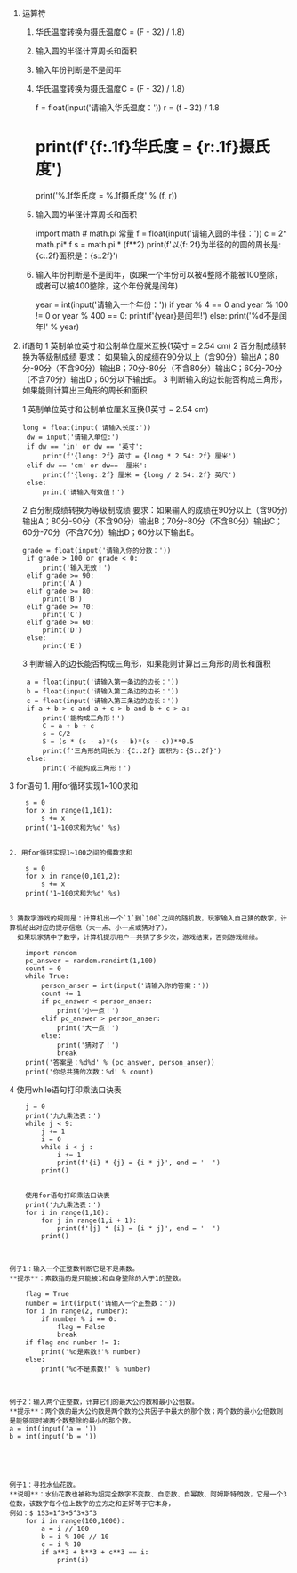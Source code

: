 1. 运算符
    1. 华氏温度转换为摄氏温度C = (F - 32) / 1.8）
    2. 输入圆的半径计算周长和面积
    3. 输入年份判断是不是闰年
    
    
    1. 华氏温度转换为摄氏温度C = (F - 32) / 1.8）
       
        f = float(input('请输入华氏温度：'))
        r = (f - 32) / 1.8
        # print(f'{f:.1f}华氏度 = {r:.1f}摄氏度')
        print('%.1f华氏度 = %.1f摄氏度' % (f, r))
    
    2. 输入圆的半径计算周长和面积

        import math # math.pi 常量
        f = float(input('请输入圆的半径：'))
        c = 2* math.pi* f
        s = math.pi * (f**2)
        print(f'以{f:.2f}为半径的的圆的周长是:{c:.2f}面积是：{s:.2f}')
    
    3. 输入年份判断是不是闰年，(如果一个年份可以被4整除不能被100整除，或者可以被400整除，这个年份就是闰年)
    
        year = int(input('请输入一个年份：'))
        if year % 4 == 0 and year % 100 != 0 or year % 400 == 0:
            print(f'{year}是闰年!')
        else:
            print('%d不是闰年!' % year)

2. if语句
    1 英制单位英寸和公制单位厘米互换(1英寸 = 2.54 cm)
    2 百分制成绩转换为等级制成绩
        要求：
        如果输入的成绩在90分以上（含90分）输出A；80分-90分（不含90分）输出B；70分-80分（不含80分）输出C；60分-70分（不含70分）输出D；60分以下输出E。
    3 判断输入的边长能否构成三角形，如果能则计算出三角形的周长和面积
    
    
    
    1 英制单位英寸和公制单位厘米互换(1英寸 = 2.54 cm)

       long = float(input('请输入长度:'))
        dw = input('请输入单位:')
        if dw == 'in' or dw == '英寸':
            print(f'{long:.2f} 英寸 = {long * 2.54:.2f} 厘米')
        elif dw == 'cm' or dw== '厘米':
            print(f'{long:.2f} 厘米 = {long / 2.54:.2f} 英尺')
        else:
            print('请输入有效值！')
    
    2 百分制成绩转换为等级制成绩
    要求：如果输入的成绩在90分以上（含90分）输出A；80分-90分（不含90分）输出B；70分-80分（不含80分）输出C；60分-70分（不含70分）输出D；60分以下输出E。

       grade = float(input('请输入你的分数：'))
        if grade > 100 or grade < 0:
            print('输入无效！')
        elif grade >= 90:
            print('A')
        elif grade >= 80:
            print('B')
        elif grade >= 70:
            print('C')
        elif grade >= 60:
            print('D')
        else:
            print('E')
    
    3 判断输入的边长能否构成三角形，如果能则计算出三角形的周长和面积

        a = float(input('请输入第一条边的边长：'))
        b = float(input('请输入第二条边的边长：'))
        c = float(input('请输入第三条边的边长：'))
        if a + b > c and a + c > b and b + c > a:
            print('能构成三角形！')
            C = a + b + c
            s = C/2
            S = (s * (s - a)*(s - b)*(s - c))**0.5
            print(f'三角形的周长为：{C:.2f} 面积为：{S:.2f}')
        else:
            print('不能构成三角形！')

3 for语句
    1. 用for循环实现1~100求和
    
        s = 0
        for x in range(1,101):
            s += x
        print('1~100求和为%d' %s)
    
    
    2. 用for循环实现1~100之间的偶数求和
    
        s = 0
        for x in range(0,101,2):
            s += x
        print('1~100求和为%d' %s)
    
    
    3 猜数字游戏的规则是：计算机出一个`1`到`100`之间的随机数，玩家输入自己猜的数字，计算机给出对应的提示信息（大一点、小一点或猜对了），
      如果玩家猜中了数字，计算机提示用户一共猜了多少次，游戏结束，否则游戏继续。
    
        import random
        pc_answer = random.randint(1,100)
        count = 0
        while True:
            person_anser = int(input('请输入你的答案：'))
            count += 1
            if pc_answer < person_anser:
                print('小一点！')
            elif pc_answer > person_anser:
                print('大一点！')
            else:
                print('猜对了！')
                break
        print('答案是：%d%d' % (pc_answer, person_anser))
        print('你总共猜的次数：%d' % count)
    
    
   4  使用while语句打印乘法口诀表
    
        j = 0
        print('九九乘法表：')
        while j < 9:
            j += 1
            i = 0
            while i < j :
                i += 1
                print(f'{i} * {j} = {i * j}', end = '  ') 
            print()
                
        
        使用for语句打印乘法口诀表
        print('九九乘法表：')
        for i in range(1,10):
            for j in range(1,i + 1):
                print(f'{j} * {i} = {i * j}', end = '  ')
            print()
    
    
    
    例子1：输入一个正整数判断它是不是素数。
    **提示**：素数指的是只能被1和自身整除的大于1的整数。
    
        flag = True
        number = int(input('请输入一个正整数：'))
        for i in range(2, number):
            if number % i == 0:
                flag = False
                break
        if flag and number != 1:
            print('%d是素数!'% number)
        else:
            print('%d不是素数!' % number)
    
    
    
    例子2：输入两个正整数，计算它们的最大公约数和最小公倍数。
    **提示**：两个数的最大公约数是两个数的公共因子中最大的那个数；两个数的最小公倍数则是能够同时被两个数整除的最小的那个数。
    a = int(input('a = '))
    b = int(input('b = '))
    
    
    
    
    
    例子1：寻找水仙花数。
    **说明**：水仙花数也被称为超完全数字不变数、自恋数、自幂数、阿姆斯特朗数，它是一个3位数，该数字每个位上数字的立方之和正好等于它本身，
    例如：$ 153=1^3+5^3+3^3 
        for i in range(100,1000):
            a = i // 100
            b = i % 100 // 10
            c = i % 10
            if a**3 + b**3 + c**3 == i:
                print(i)






